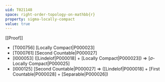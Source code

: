 ```yaml
---
uid: T021148
space: right-order-topology-on-mathbb{r}
property: sigma-locally-compact
value: true
---
```

[[Proof]]

* [T000756] [Locally Compact|P000023]
* [T000761] [Second Countable|P000027]
* [I000053] ([Lindelof|P000018] + [Locally Compact|P000023]) => [$\sigma$-Locally Compact|P000025]
* [I000125] [Second Countable|P000027] => ([Lindelof|P000018] + [First Countable|P000028] + [Separable|P000026])

